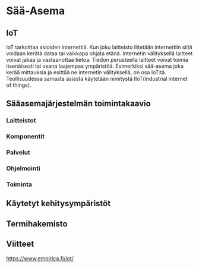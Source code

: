 # Sää-Asema
## IoT
  IoT tarkoittaa asioiden internettiä. Kun joku laitteisto liitetään internettiin siitä voidaan kerätä dataa tai vaikkapa ohjata etänä.
  Internetin välityksellä laitteet voivat jakaa ja vastaanottaa tietoa. Tiedon perusteella laitteet voivat toimia itsenäisesti tai osana laajempaa ympäristöä.
  Esimerkiksi sää-asema joka kerää mittauksia ja esittää ne internetin välityksellä, on osa IoT:tä.
  Teollisuudessa samasta asiasta käytetään nimitystä IIoT(industrial internet of things).

## Sääasemajärjestelmän toimintakaavio

  ### Laitteistot
  ### Komponentit
  ### Palvelut
  ### Ohjelmointi
  ### Toiminta

## Käytetyt kehitysympäristöt

## Termihakemisto

## Viitteet
https://www.empirica.fi/iot/

  